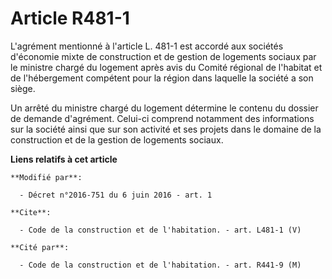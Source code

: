 # Article R481-1

L'agrément mentionné à l'article L. 481-1 est accordé aux sociétés d'économie mixte de construction et de gestion de
logements sociaux par le ministre chargé du logement après avis du Comité régional de l'habitat et de l'hébergement compétent
pour la région dans laquelle la société a son siège. 

Un arrêté du ministre chargé du logement détermine le contenu du dossier de demande d'agrément. Celui-ci comprend notamment
des informations sur la société ainsi que sur son activité et ses projets dans le domaine de la construction et de la gestion
de logements sociaux.

**Liens relatifs à cet article**

	**Modifié par**:

	  - Décret n°2016-751 du 6 juin 2016 - art. 1

	**Cite**:

	  - Code de la construction et de l'habitation. - art. L481-1 (V)

	**Cité par**:

	  - Code de la construction et de l'habitation. - art. R441-9 (M)
